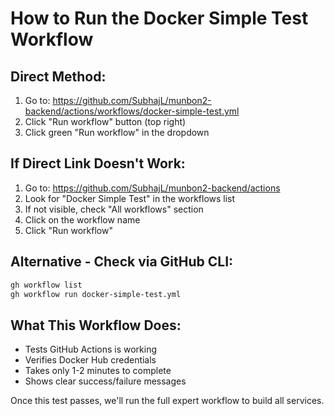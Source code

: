 # How to Run the Docker Simple Test Workflow

## Direct Method:
1. Go to: https://github.com/SubhajL/munbon2-backend/actions/workflows/docker-simple-test.yml
2. Click "Run workflow" button (top right)
3. Click green "Run workflow" in the dropdown

## If Direct Link Doesn't Work:
1. Go to: https://github.com/SubhajL/munbon2-backend/actions
2. Look for "Docker Simple Test" in the workflows list
3. If not visible, check "All workflows" section
4. Click on the workflow name
5. Click "Run workflow"

## Alternative - Check via GitHub CLI:
```bash
gh workflow list
gh workflow run docker-simple-test.yml
```

## What This Workflow Does:
- Tests GitHub Actions is working
- Verifies Docker Hub credentials
- Takes only 1-2 minutes to complete
- Shows clear success/failure messages

Once this test passes, we'll run the full expert workflow to build all services.